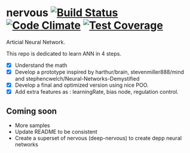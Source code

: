 # nervous [![Build Status](https://travis-ci.org/hourliert/nervous.svg?branch=master)](https://travis-ci.org/hourliert/nervous) [![Code Climate](https://codeclimate.com/github/hourliert/nervous/badges/gpa.svg)](https://codeclimate.com/github/hourliert/nervous) [![Test Coverage](https://codeclimate.com/github/hourliert/nervous/badges/coverage.svg)](https://codeclimate.com/github/hourliert/nervous/coverage)

Articial Neural Network.

This repo is dedicated to learn ANN in 4 steps.

- [x] Understand the math
- [x] Develop a prototype inspired by harthur/brain, stevenmiller888/mind and stephencwelch/Neural-Networks-Demystified
- [x] Develop a final and optimized version using nice POO.
- [x] Add extra features as : learningRate, bias node, regulation control.

Coming soon
-----------

- More samples
- Update README to be consistent
- Create a superset of nervous (deep-nervous) to create depp neural networks
